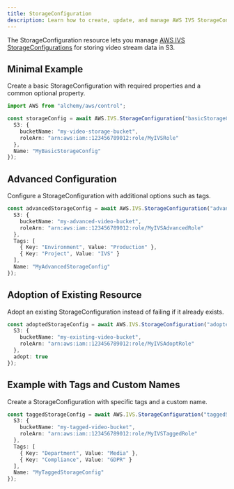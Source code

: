 ```yaml
---
title: StorageConfiguration
description: Learn how to create, update, and manage AWS IVS StorageConfigurations using Alchemy Cloud Control.
---
```



The StorageConfiguration resource lets you manage [AWS IVS StorageConfigurations](https://docs.aws.amazon.com/ivs/latest/userguide/) for storing video stream data in S3.

## Minimal Example

Create a basic StorageConfiguration with required properties and a common optional property.

```ts
import AWS from "alchemy/aws/control";

const storageConfig = await AWS.IVS.StorageConfiguration("basicStorageConfig", {
  S3: {
    bucketName: "my-video-storage-bucket",
    roleArn: "arn:aws:iam::123456789012:role/MyIVSRole"
  },
  Name: "MyBasicStorageConfig"
});
```

## Advanced Configuration

Configure a StorageConfiguration with additional options such as tags.

```ts
const advancedStorageConfig = await AWS.IVS.StorageConfiguration("advancedStorageConfig", {
  S3: {
    bucketName: "my-advanced-video-bucket",
    roleArn: "arn:aws:iam::123456789012:role/MyIVSAdvancedRole"
  },
  Tags: [
    { Key: "Environment", Value: "Production" },
    { Key: "Project", Value: "IVS" }
  ],
  Name: "MyAdvancedStorageConfig"
});
```

## Adoption of Existing Resource

Adopt an existing StorageConfiguration instead of failing if it already exists.

```ts
const adoptedStorageConfig = await AWS.IVS.StorageConfiguration("adoptedStorageConfig", {
  S3: {
    bucketName: "my-existing-video-bucket",
    roleArn: "arn:aws:iam::123456789012:role/MyIVSAdoptRole"
  },
  adopt: true
});
```

## Example with Tags and Custom Names

Create a StorageConfiguration with specific tags and a custom name.

```ts
const taggedStorageConfig = await AWS.IVS.StorageConfiguration("taggedStorageConfig", {
  S3: {
    bucketName: "my-tagged-video-bucket",
    roleArn: "arn:aws:iam::123456789012:role/MyIVSTaggedRole"
  },
  Tags: [
    { Key: "Department", Value: "Media" },
    { Key: "Compliance", Value: "GDPR" }
  ],
  Name: "MyTaggedStorageConfig"
});
```

